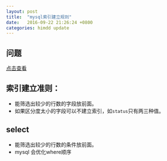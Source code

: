 ```yaml
---
layout: post
title:  "mysql索引建立规则"
date:   2016-09-22 21:26:24 +0800
categories: himdd update
---
```


## 问题
  [点击查看](http://stackoverflow.com/questions/2386852/mysql-low-cardinality-selectivity-columns-how-to-index)

## 索引建立准则：

- 能筛选出较少的行数的字段放前面。
- 如果区分度太小的字段可以不建立索引，如`status`只有两三种值。

## select
- 能筛选出较少的行数的条件放前面。
- mysql 会优化where顺序
